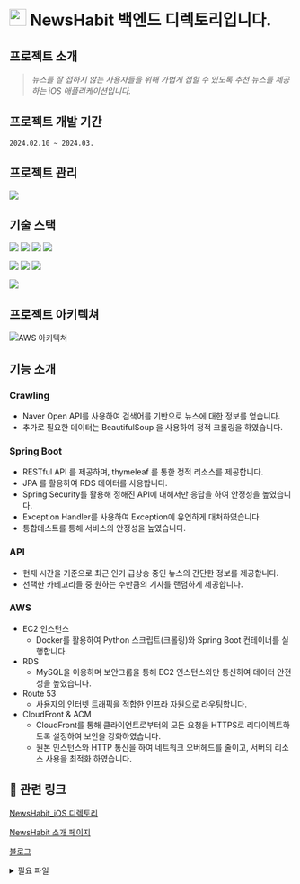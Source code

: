 # <img src="https://github.com/Green-Tea-organization/NewsHabit_Backend/assets/100538007/2c35e329-6332-44d5-bf72-861ecfaf8223" width="30" height="30"/> NewsHabit 백엔드 디렉토리입니다.



##  프로젝트 소개
> *뉴스를 잘 접하지 않는 사용자들을 위해 가볍게 접할 수 있도록 추천 뉴스를 제공하는 iOS 애플리케이션입니다.*

## 프로젝트 개발 기간
`2024.02.10 ~ 2024.03.`
## 프로젝트 관리
<img src="https://img.shields.io/badge/github-181717?style=for-the-badge&logo=github&logoColor=white"></a>
## 기술 스택
<img src="https://img.shields.io/badge/JAVA-007396?style=for-the-badge&logo=java&logoColor=white"></a>
<img src="https://img.shields.io/badge/python-3776AB?style=for-the-badge&logo=python&logoColor=white">
<img src="https://img.shields.io/badge/mysql-4479A1?style=for-the-badge&logo=mysql&logoColor=white">
<img src="https://img.shields.io/badge/DOCKER-007396?style=for-the-badge&logo=DOCKER&logoColor=white">

<img src="https://img.shields.io/badge/spring-6DB33F?style=for-the-badge&logo=spring&logoColor=white"></a>
<img src="https://img.shields.io/badge/spring_boot-6DB33F?style=for-the-badge&logo=springboot&logoColor=white">
<img src="https://img.shields.io/badge/spring_security-6DB33F?style=for-the-badge&logo=springsecurity&logoColor=white">

<img src="https://img.shields.io/badge/amazon_aws-232F3E?style=for-the-badge&logo=amazonaws&logoColor=white"></a>

## 프로젝트 아키텍쳐
![AWS 아키텍쳐](https://github.com/Green-Tea-organization/NewsHabit_Backend/assets/100538007/4e681c82-5d41-423a-86ad-38755746e872)

## 기능 소개
### **Crawling**

- Naver Open API를 사용하여 검색어를 기반으로 뉴스에 대한 정보를 얻습니다.
- 추가로 필요한 데이터는 BeautifulSoup 을 사용하여 정적 크롤링을 하였습니다.

### **Spring Boot**

- RESTful API 를 제공하며, thymeleaf 를 통한 정적 리소스를 제공합니다.
- JPA 를 활용하여 RDS 데이터를 사용합니다.
- Spring Security를 활용해 정해진 API에 대해서만 응답을 하여 안정성을 높였습니다.
- Exception Handler를 사용하여 Exception에 유연하게 대처하였습니다.
- 통합테스트를 통해 서비스의 안정성을 높였습니다.

### **API**

- 현재 시간을 기준으로 최근 인기 급상승 중인 뉴스의 간단한 정보를 제공합니다.
- 선택한 카테고리들 중 원하는 수만큼의 기사를 랜덤하게 제공합니다.

### **AWS**

- EC2 인스턴스
    - Docker를 활용하여 Python 스크립트(크롤링)와 Spring Boot 컨테이너를 실행합니다.
- RDS
    - MySQL을 이용하며 보안그룹을 통해 EC2 인스턴스와만 통신하여 데이터 안전성을 높였습니다.
- Route 53
    - 사용자의 인터넷 트래픽을 적합한 인프라 자원으로 라우팅합니다.
- CloudFront & ACM
    - CloudFront를 통해 클라이언트로부터의 모든 요청을 HTTPS로 리다이렉트하도록 설정하여 보안을 강화하였습니다.
    - 원본 인스턴스와 HTTP 통신을 하여 네트워크 오버헤드를 줄이고, 서버의 리소스 사용을 최적화 하였습니다.




## 🔗 관련 링크
[NewsHabit_iOS 디렉토리](https://github.com/Green-Tea-organization/NewsHabit_iOS)

[NewsHabit 소개 페이지](https://newshabit.org)

[블로그](https://songs4ri.vercel.app/news-habit-project)

<details>
  <summary>필요 파일</summary>
  
  > /crawling/config/config.json
  ```json
  {
  	"naver_api" : {
  		"X-Naver-Client-Id" : "네이버 오픈 API ID",
  		"X-Naver-Client-Secret" : "네이버 오픈 API Secret Key"
  	},
  	"mysql" : {
  		"user_id" : "User Id",
  		"user_password" : "User PW",
  		"host" : "endPoint",
  		"table" : "테이블명"
  	},
  	"ranking_site" : {
  		"url" : "실시간 인기 검색어 제공 사이트"
  	},
  	"request_header" : {
  		"User-Agent": "Mozilla/5.0 (Macintosh; Intel Mac OS X 10_15_7) AppleWebKit/537.36 (KHTML, like Gecko) Chrome/121.0.0.0 Safari/537.36"
  	}
  }
  ```
  
  > /newsHabit/build/libs
  
  newsHabit-0.0.1-SNAPSHOT.jar 빌드 파일 필요
  
  > /docker-compose.yml
  
  ```yml
  version: '3'
  services:
    mysql:
      image: mysql:latest
      container_name: mysql
      environment:
        MYSQL_DATABASE: 'DataBase'
        MYSQL_USER: 'User Id'
        MYSQL_PASSWORD: 'User PW'
        MYSQL_ROOT_PASSWORD: 'root PW'
        TZ: 'Asia/Seoul'
        MYSQL_CHARSET: utf8mb4
        MYSQL_COLLATION: utf8mb4_unicode_ci
      ports:
        - "3306:3306"
      volumes:
        - db-data:/var/lib/mysql
        - ./my.cnf:/etc/mysql/conf.d/custom.cnf
  
    spring-app:
      build:
        context: ./newsHabit
        dockerfile: dockerfile
      restart:
        on-failure
      ports:
        - "8080:8080"
      environment:
        SPRING_DATASOURCE_URL: jdbc:mysql://mysql:3306/news_habit?useUnicode=true&characterEncoding=utf8
        SPRING_DATASOURCE_USERNAME: "User Id"
        SPRING_DATASOURCE_PASSWORD: "User PW"
        TZ: "Asia/Seoul"
      depends_on:
        - mysql
  
    python-app:
      build:
        context: ./crawling
        dockerfile: Dockerfile
      environment:
        TZ: "Asia/Seoul"
      depends_on:
        - mysql
  
  volumes:
    db-data:
  ```

</details>
